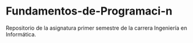 # Fundamentos-de-Programaci-n
Repositorio de la asignatura primer semestre de la carrera Ingeniería en Informática.
